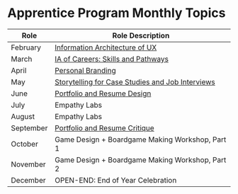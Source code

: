 # Apprentice Program Monthly Topics


| Role        | Role Description                                                                           |
| ----------- | ------------------------------------------------------------------------------------------ |
| February    | [Information Architecture of UX](ia-of-ux.md)                                              |
| March       | [IA of Careers: Skills and Pathways](career-mapping.md)                                    |
| April       | [Personal Branding](personal-branding.md)                                                  |
| May         | [Storytelling for Case Studies and Job Interviews](storytelling-for-job-search.md)         |
| June        | [Portfolio and Resume Design](portfolio-resume-design.md)                                  |
| July        | Empathy Labs                                                                               |
| August      | Empathy Labs                                                                               |
| September   | [Portfolio and Resume Critique](portfolio-resume-critique.md)                              |
| October     | Game Design + Boardgame Making Workshop, Part 1                                            |
| November    | Game Design + Boardgame Making Workshop, Part 2                                            |
| December    | OPEN-END: End of Year Celebration                                                          |
